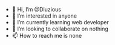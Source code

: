 - 👋 Hi, I’m @Dluzious
- 👀 I’m interested in anyone
- 🌱 I’m currently learning web developer
- 💞️ I’m looking to collaborate on nothing
- 📫 How to reach me is none

<!---
Dluzious/Dluzious is a ✨ special ✨ repository because its `README.md` (this file) appears on your GitHub profile.
You can click the Preview link to take a look at your changes.
--->
